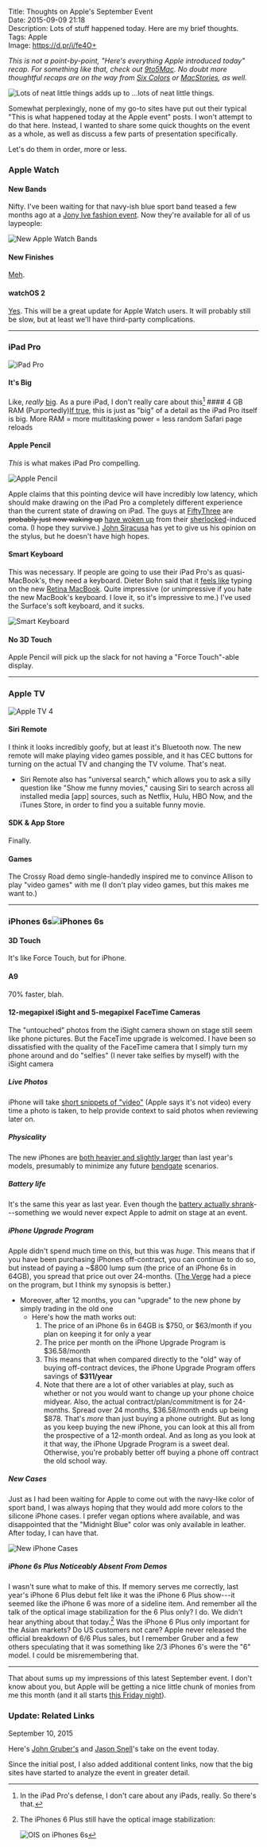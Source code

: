 Title: Thoughts on Apple's September Event  
Date: 2015-09-09 21:18  
Description: Lots of stuff happened today. Here are my brief thoughts.  
Tags: Apple  
Image: https://d.pr/i/fe4O+  

*This is not a point-by-point, "Here's *everything* Apple introduced today" recap. For something like that, check out [9to5Mac][1]. No doubt more thoughtful recaps are on the way from [Six Colors][2] or [MacStories][3], as well.*
<!-- {em:.topstory) -->

![Lots of neat little things adds up to ...lots of neat little things.][4]

Somewhat perplexingly, none of my go-to sites have put out their typical "This is what happened today at the Apple event" posts. I won't attempt to do that here. Instead, I wanted to share some quick thoughts on the event as a whole, as well as discuss a few parts of  presentation specifically.

Let's do them in order, more or less.

### Apple Watch

#### New Bands 

Nifty. I've been waiting for that navy-ish blue sport band teased a few months ago at a [Jony Ive fashion event][5]. Now they're available for all of us laypeople:

![New Apple Watch Bands][6]
	
#### New Finishes

[Meh][7].
	
#### watchOS 2

[Yes][8]. This will be a great update for Apple Watch users. It will probably still be slow, but at least we'll have third-party complications.
	
***
<!-- {.long} -->

### iPad Pro

![iPad Pro][9]

#### It's Big

Like, *really* [big][10]. As a pure iPad, I don't really care about this[^1]	#### 4 GB RAM (Purportedly)[If true][11], this is just as "big" of a detail as the iPad Pro itself is big. More RAM = more multitasking power = less random Safari page reloads
	
#### Apple Pencil 

*This* is what makes iPad Pro compelling.

![Apple Pencil][12]

Apple claims that this pointing device will have incredibly low latency, which should make drawing on the iPad Pro a completely different experience than the current state of drawing on iPad. The guys at [FiftyThree][13] are <del>probably just now waking up</del> [have woken up][14] from their [sherlocked][15]-induced coma. (I hope they survive.) [John Siracusa][16] has yet to give us his opinion on the stylus, but he doesn't have high hopes. 

#### Smart Keyboard

This was necessary. If people are going to use their iPad Pro's as quasi-MacBook's, they need a keyboard. Dieter Bohn said that it [feels like][17] typing on the new [Retina MacBook][18]. Quite impressive (or unimpressive if you hate the new MacBook's keyboard. I love it, so it's impressive to me.) I've used the Surface's soft keyboard, and it sucks. 

![Smart Keyboard][19]
	
#### No 3D Touch

Apple Pencil will pick up the slack for not having a "Force Touch"-able display.
	
***
<!-- {.long} -->

### Apple TV

![Apple TV 4][20]

#### Siri Remote

I think it looks incredibly goofy, but at least it's Bluetooth now. The new remote will make playing video games possible, and it has CEC buttons for turning on the actual TV and changing the TV volume. That's neat.

* Siri Remote also has "universal search," which allows you to ask a silly question like "Show me funny movies," causing Siri to search across all installed media [app] sources, such as Netflix, Hulu, HBO Now, and the iTunes Store, in order to find you a suitable funny movie.

#### SDK & App Store

Finally.

#### Games

The Crossy Road demo single-handedly inspired me to convince Allison to play "video games" with me (I don't play video games, but this makes me want to.)

***
<!-- {.long} -->

### iPhones 6s![iPhones 6s][21]

#### 3D Touch

It's like Force Touch, but for iPhone.
	
#### A9 

70% faster, blah.
	
#### 12-megapixel iSight and 5-megapixel FaceTime Cameras

The "untouched" photos from the iSight camera shown on stage still seem like phone pictures. But the FaceTime upgrade is welcomed. I have been so dissatisfied with the quality of the FaceTime camera that I simply turn my phone around and do "selfies" (I never take selfies by myself) with the iSight camera
	
##### Live Photos
	
iPhone will take [short snippets of "video"][22] (Apple says it's not video) every time a photo is taken, to help provide context to said photos when reviewing later on.
		
##### Physicality

The new iPhones are [both heavier and slightly larger][23] than last year's models, presumably to minimize any future [bendgate][24] scenarios.
	
##### Battery life

It's the same this year as last year. Even though the [battery actually shrank][25]---something we would never expect Apple to admit on stage at an event.
	
##### iPhone Upgrade Program

Apple didn't spend much time on this, but this was *huge*. This means that if you have been purchasing iPhones off-contract, you can continue to do so, but instead of paying a ~$800 lump sum (the price of an iPhone 6s in 64GB), you spread that price out over 24-months. ([The Verge][26] had a piece on the program, but I think my synopsis is better.)
	
* Moreover, after 12 months, you can "upgrade" to the new phone by simply trading in the old one
	* Here's how the math works out:
		1. The price of an iPhone 6s in 64GB is $750, or $63/month if you plan on keeping it for only a year
		2. The price per month on the iPhone Upgrade Program is $36.58/month
		3. This means that when compared directly to the "old" way of buying off-contract devices, the iPhone Upgrade Program offers savings of **$311/year**
		4. Note that there are a lot of other variables at play, such as whether or not you would want to change up your phone choice midyear. Also, the actual contract/plan/commitment is for 24-months. Spread over 24 months, $36.58/month ends up being $878. That's *more* than just buying a phone outright. But as long as you keep buying the new iPhone, you can look at this all from the prospective of a 12-month ordeal. And as long as you look at it that way, the iPhone Upgrade Program is a sweet deal. Otherwise, you're probably better off buying a phone off contract the old school way.

##### New Cases

Just as I had been waiting for Apple to come out with the navy-like color of sport band, I was always hoping that they would add more colors to the silicone iPhone cases. I prefer vegan options where available, and was disappointed that the "Midnight Blue" color was only available in leather. After today, I can have that.

![New iPhone Cases][27]

##### iPhone 6s Plus Noticeably Absent From Demos

I wasn't sure what to make of this. If memory serves me correctly, last year's iPhone 6 Plus debut felt like it was the iPhone 6 Plus show---it seemed like the iPhone 6 was more of a sideline item. And remember all the talk of the optical image stabilization for the 6 Plus only? I do. We didn't hear anything about that today.[^2] Was the iPhone 6 Plus only important for the Asian markets? Do US customers not care? Apple never released the official breakdown of 6/6 Plus sales, but I remember Gruber and a few others speculating that it was something like 2/3 iPhones 6's were the "6" model. I could be misremembering that.

***

That about sums up my impressions of this latest September event. I don't know about you, but Apple will be getting a nice little chunk of monies from me this month (and it all starts [this Friday night][28]).

<aside class="update">

### Update: Related Links

September 10, 2015
<!-- {.updatetime} -->

Here's [John Gruber's][29] and [Jason Snell][30]'s take on the event today.

Since the initial post, I also added additional content links, now that the big sites have started to analyze the event in greater detail.
	
</aside>

[^1]: In the iPad Pro's defense, I don't care about any iPads, really. So there's that.
[^2]: The iPhones 6 Plus still have the optical image stabilization:
	
	![OIS on iPhones 6s][a]

[a]: https://d.pr/i/xeoY+ "Optical Image Stabilization on the iPhones 6s"

[1]: http://9to5mac.com/ "9to5Mac"
[2]: http://sixcolors.com/ "Six Colors"
[3]: http://macstories.net "MacStories"
[4]: https://d.pr/i/fe4O+ "Hey Siri"
[5]: http://9to5mac.com/2015/04/17/milan-event-new-bands/ "9to5Mac on new Apple Watch bands"
[6]: https://d.pr/i/1dwWv+ "New Apple Watch Bands"
[7]: http://9to5mac.com/2015/09/09/apple-watch-sport-collection-adds-gold-anodized-models-ahead-of-holiday-season/ "9to5Mac on new Apple Watch Sport models"
[8]: http://www.techradar.com/us/news/wearables/apple-watch-os-2-release-date-news-and-features-1296413 "watchOS 2 release date"
[9]: https://d.pr/i/1hnCA+ "iPad Pro"
[10]: http://www.theverge.com/2015/9/9/9290361/hands-on-with-apples-new-ipad-pro "The Verge hands-on  with iPad Pro"
[11]: http://9to5mac.com/2015/09/10/ipad-pro-4gb-ram/ "9to5Mac: iPad Pro has 4GB RAM"
[12]: https://d.pr/i/FNOQ+ "Apple Pencil"
[13]: http://www.fiftythree.com/pencil "Pencil by FiftyThree"
[14]: http://www.theverge.com/2015/9/9/9297683/pencil-ipad-fifty-three-apple-event-comment "The Verge on multiple pencils"
[15]: http://www.urbandictionary.com/define.php?term=sherlocked&defid=5195210 "Urban Dictionary on 'sherlocking'"
[16]: http://hypercritical.co/2013/02/08/dont-stop-thinking-about-tomorrow "John Siracusa on the future of computing"
[17]: http://www.youtube.com/watch?v=HJscglIPqmw "The Verge's iPad Pro hands-on video"
[18]: http://sixcolors.com/post/2015/04/the-new-macbook-a-reviewers-notebook/ "Jason Snell reviews the 2015 Retina MacBook"
[19]: https://d.pr/i/1aq7x+ "Smart Keyboard"
[20]: https://d.pr/i/15MWZ+ "Apple TV"
[21]: https://d.pr/i/1f2Mp+ "iPhones 6s"
[22]: http://www.theverge.com/2015/9/10/9300055/live-photos-could-change-photography "The Verge on Live Photos"
[23]: http://www.theverge.com/2015/9/9/9273979/apple-iphone-6s-plus-bend-aluminum-7000-series "The Verge: iPhone 6s bendable?"
[24]: http://www.theverge.com/2014/9/25/6844943/apple-says-iphone-bending-extremely-rare "The Verge on 'Bendgate'"
[25]: http://9to5mac.com/2015/09/10/phone-6s-battery-life-smaller-not-shorter/ "9to5Mac on less battery life for iPhones 6s"
[26]: http://www.theverge.com/2015/9/9/9277775/new-apple-iphone-6s-price-cost-carriers "The Verge on iPhone 6s costs"
[27]: https://d.pr/i/1lDaJ+ "New iPhone Cases"
[28]: http://9to5mac.com/2015/09/10/pre-order-iphone-6s/ "9to5Mac on how to order the new iPhones"
[29]: http://daringfireball.net/2015/09/thoughts_and_observations_on_todays_hey_siri_event "John Gruber's take"
[30]: http://sixcolors.com/post/2015/09/notebook-apples-newest-product-announcements/ "Jason Snell's take"